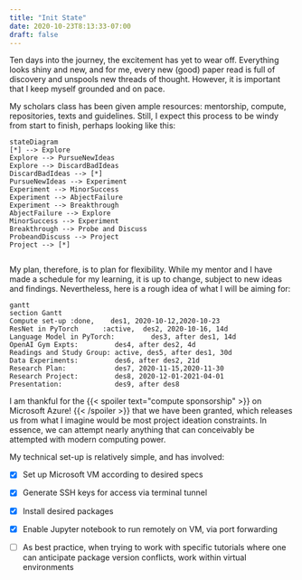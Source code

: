```yaml
---
title: "Init State"
date: 2020-10-23T8:13:33-07:00
draft: false
---
```


Ten days into the journey, the excitement has yet to wear off. Everything looks shiny and new, and for me, every new (good) paper read is full of discovery and unspools new threads of thought. However, it is important that I keep myself grounded and on pace.

My scholars class has been given ample resources: mentorship, compute, repositories, texts and guidelines. Still, I expect this process to be windy from start to finish, perhaps looking like this:


```mermaid
stateDiagram
[*] --> Explore
Explore --> PursueNewIdeas
Explore --> DiscardBadIdeas
DiscardBadIdeas --> [*]
PursueNewIdeas --> Experiment
Experiment --> MinorSuccess
Experiment --> AbjectFailure
Experiment --> Breakthrough
AbjectFailure --> Explore
MinorSuccess --> Experiment
Breakthrough --> Probe and Discuss
ProbeandDiscuss --> Project
Project --> [*]


```


My plan, therefore, is to plan for flexibility. While my mentor and I have made a schedule for my learning, it is up to change, subject to new ideas and findings. Nevertheless, here is a rough idea of what I will be aiming for: 


```mermaid
gantt
section Gantt
Compute set-up :done,    des1, 2020-10-12,2020-10-23
ResNet in PyTorch      :active,  des2, 2020-10-16, 14d
Language Model in PyTorch:         des3, after des1, 14d
OpenAI Gym Expts:         des4, after des2, 4d
Readings and Study Group: active, des5, after des1, 30d
Data Experiments:         des6, after des2, 21d
Research Plan:            des7, 2020-11-15,2020-11-30
Research Project:         des8, 2020-12-01-2021-04-01
Presentation:             des9, after des8
```


I am thankful for the {{< spoiler text="compute sponsorship" >}}
on Microsoft Azure!
{{< /spoiler >}} that we have been granted, which releases us from what I imagine would be most project ideation constraints. In essence, we can attempt nearly anything that can conceivably be attempted with modern computing power. 

My technical set-up is relatively simple, and has involved:

- [x] Set up Microsoft VM according to desired specs
- [x] Generate SSH keys for access via terminal tunnel
- [x] Install desired packages
- [x] Enable Jupyter notebook to run remotely on VM, via port forwarding
- [ ] As best practice, when trying to work with specific tutorials where one can anticipate package version conflicts, work within virtual environments



